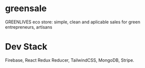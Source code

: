 # greensale
GREENLIVES eco store: simple, clean  and aplicable sales for green entrepreneurs, artisans 

# Dev Stack 

Firebase, React Redux Reducer, TailwindCSS, MongoDB, Stripe.
